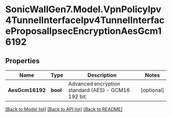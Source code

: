 # SonicWallGen7.Model.VpnPolicyIpv4TunnelInterfaceIpv4TunnelInterfaceProposalIpsecEncryptionAesGcm16192

## Properties

Name | Type | Description | Notes
------------ | ------------- | ------------- | -------------
**AesGcm16192** | **bool** | Advanced encryption standard (AES) - GCM16 192 bit. | [optional] 

[[Back to Model list]](../README.md#documentation-for-models) [[Back to API list]](../README.md#documentation-for-api-endpoints) [[Back to README]](../README.md)


